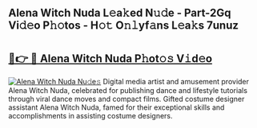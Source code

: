 ## Alena Witch Nuda L𝚎a𝚔ed N𝚞𝚍e - Part-2Gq Vi𝚍𝚎o P𝚑𝚘tos - H𝚘𝚝 O𝚗𝚕yf𝚊ns L𝚎a𝚔s 7unuz

# <h2><a href="http://kf4wiv.oniu.top/?m=Alena+Witch+Nuda">🔗👉 🔴 Alena Witch Nuda P𝚑ot𝚘𝚜 V𝚒d𝚎o</a></h2>

[![Alena Witch Nuda Nu𝚍e𝚜](https://i.imgur.com/0qMVB7G.gif)](http://kf4wiv.oniu.top/?m=Alena+Witch+Nuda)
Digital media artist and amusement provider Alena Witch Nuda, celebrated for publishing dance and lifestyle tutorials through viral dance moves and compact films. Gifted costume designer assistant Alena Witch Nuda, famed for their exceptional skills and accomplishments in assisting costume designers.  

